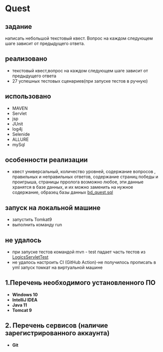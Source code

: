 # Quest
## задание
написать небольшой текстовый квест. Вопрос на каждом следующем шаге зависит от предыдущего ответа.

## реализовано
- текстовый квест,вопрос на каждом следующем шаге зависит от предыдущего ответа
- 27 успешных тестовых сценариев(при запуске тестов в ручную)



## использовано
- MAVEN
- Servlet
- jsp
- JUnit
- log4j
- Selenide
- ALLURE
- mySql

## особенности реализации
- квест универсальный, количество уровней, содержание вопросов , правильных и неправильных ответов, содержание страниц победы и проигрыша, страницы прролога возможно любое, эти данные хранятся в базе данных, и их можно заменить на нужное содержание, образец базы данных  [bd_quest.sql](https://github.com/UBCh/ru.javarush.november.chuvashova.quest/blob/master/src/main/resources/bd_quest.sql)


## запуск на локальной машине
- запустить Tomkat9
- выполнить команду run

## не удалось
- при запуске тестов командой mvn - test падает часть тестов из [LogicsServletTest](https://github.com/UBCh/ru.javarush.november.chuvashova.quest/blob/818246913922638127de686dd12b831ef4dc89b1/src/test/java/questTest/LogicsServletTest.java#L73)
- не удалось настроить CI (GitHub Action)-не получилось прописать в yml запуск томкат на виртуальной машине

## 1.Перечень необходимого установленного ПО

* **Windows 10**
* **IntelliJ IDEA**
* **Java 11**
* **Tomcat 9**


## 2. Перечень сервисов (наличие зарегистрированного аккаунта)

* **Git**
